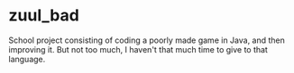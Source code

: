 # zuul_bad
School project consisting of coding a poorly made game in Java, and then improving it.
But not too much, I haven't that much time to give to that language.
